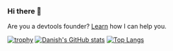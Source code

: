 ### Hi there 👋
Are you a devtools founder? [Learn](https://www.dahhnishkhan.com/#advisor) how I can help you.


[![trophy](https://github-profile-trophy.vercel.app/?username=danishkhan)](https://github.com/ryo-ma/github-profile-trophy)
[![Danish's GitHub stats](https://github-readme-stats.vercel.app/api?username=danishkhan&show_icons=true)](https://github.com/anuraghazra/github-readme-stats)
[![Top Langs](https://github-readme-stats.vercel.app/api/top-langs/?username=danishkhan&layout=compact)](https://github.com/anuraghazra/github-readme-stats)
